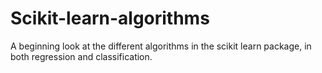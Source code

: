 # Scikit-learn-algorithms
A beginning look at the different algorithms in the scikit learn package, in both regression and classification.

